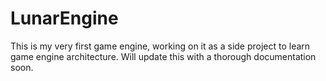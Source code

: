 # LunarEngine
This is my very first game engine, working on it as a side project to learn game engine architecture.
Will update this with a thorough documentation soon.
